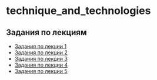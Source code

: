 # technique_and_technologies
## Задания по лекциям
* [Задания по лекции 1]()
* [Задания по лекции 2]()
* [Задания по лекции 3]()
* [Задания по лекции 4]()
* [Задания по лекции 5]()

